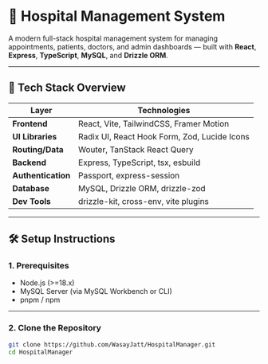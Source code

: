 
# 🏥 Hospital Management System

A modern full-stack hospital management system for managing appointments, patients, doctors, and admin dashboards — built with **React**, **Express**, **TypeScript**, **MySQL**, and **Drizzle ORM**.

---

## 🧰 Tech Stack Overview

| Layer            | Technologies |
|------------------|--------------|
| **Frontend**     | React, Vite, TailwindCSS, Framer Motion |
| **UI Libraries** | Radix UI, React Hook Form, Zod, Lucide Icons |
| **Routing/Data** | Wouter, TanStack React Query |
| **Backend**      | Express, TypeScript, tsx, esbuild |
| **Authentication** | Passport, express-session |
| **Database**     | MySQL, Drizzle ORM, drizzle-zod |
| **Dev Tools**    | drizzle-kit, cross-env, vite plugins |

---

## 🛠️ Setup Instructions

### 1. Prerequisites

- Node.js (>=18.x)
- MySQL Server (via MySQL Workbench or CLI)
- pnpm / npm

---

### 2. Clone the Repository

```bash
git clone https://github.com/WasayJatt/HospitalManager.git
cd HospitalManager
